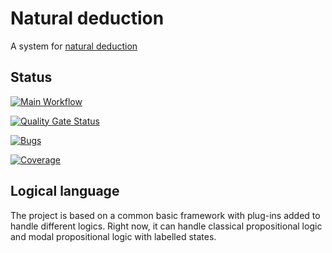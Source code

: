 # Natural deduction
A system for [natural deduction](https://en.wikipedia.org/wiki/Natural_deduction)

## Status

[![Main Workflow](https://github.com/dan323/natural-deduction/workflows/Main%20Workflow/badge.svg?branch=master&event=push)](https://https://github.com/dan323/natural-deduction/actions?query=branch%3Amaster+event%3Apush)

[![Quality Gate Status](https://sonarcloud.io/api/project_badges/measure?project=com.dan323%3Anatural-deduction&metric=alert_status)](https://sonarcloud.io/dashboard?id=com.dan323%3Anatural-deduction)

[![Bugs](https://sonarcloud.io/api/project_badges/measure?project=com.dan323%3Anatural-deduction&metric=bugs)](https://sonarcloud.io/dashboard?id=com.dan323%3Anatural-deduction)

[![Coverage](https://sonarcloud.io/api/project_badges/measure?project=com.dan323%3Anatural-deduction&metric=coverage)](https://sonarcloud.io/dashboard?id=com.dan323%3Anatural-deduction)

## Logical language

The project is based on a common basic framework with plug-ins added to handle different logics. Right now, it can handle classical propositional logic
 and modal propositional logic with labelled states.
